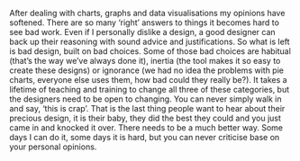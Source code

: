 

After dealing with charts, graphs and data visualisations my opinions have softened. There are so many
‘right’ answers to things it becomes hard to see bad work. Even if I personally dislike a design, a good
designer can back up their reasoning with sound advice and justifications. So what is left is bad design,
built on bad choices. Some of those bad choices are habitual (that’s the way we’ve always done it),
inertia (the tool makes it so easy to create these designs) or ignorance (we had no idea the problems with pie
charts, everyone else uses them, how bad could they really be?). It takes a lifetime of teaching and training
to change all three of these categories, but the designers need to be open to changing. You can never simply
walk in and say, ‘this is crap’. That is the last thing people want to hear about their precious design,
it is their baby, they did the best they could and you just came in and knocked it over. There needs to be a
much better way. Some days I can do it, some days it is hard, but you can never criticise base on your
personal opinions.